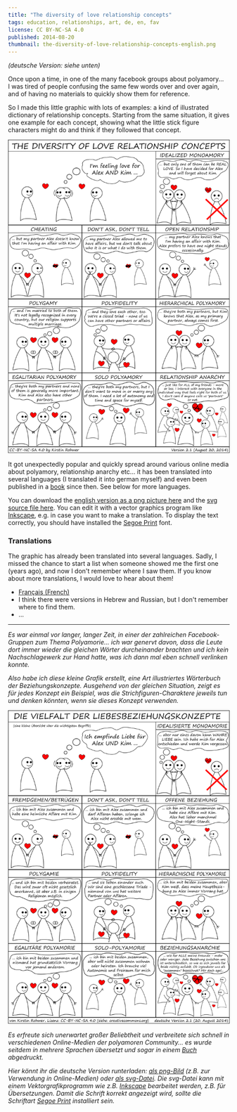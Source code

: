 ```yaml
---
title: "The diversity of love relationship concepts"
tags: education, relationships, art, de, en, fav
license: CC BY-NC-SA 4.0
published: 2014-08-20
thumbnail: the-diversity-of-love-relationship-concepts-english.png
---
```


*(deutsche Version: siehe unten)*

Once upon a time, in one of the many facebook groups about polyamory... I&nbsp;was tired of people confusing the same few words over and over again, and of having no materials to quickly show them for reference.

So I made this little graphic with lots of examples: a kind of illustrated dictionary of relationship concepts. Starting from the same situation, it gives one example for each concept, showing what the little stick figure characters might do and think if they followed that concept.

![](the-diversity-of-love-relationship-concepts-english.png)

It got unexpectedly popular and quickly spread around various online media about polyamory, relationship anarchy etc... it has been translated into several languages (I translated it into german myself) and even been published in a [book](https://thorntreepress.com/stories-from-the-polycule/) since then. See below for more languages.

You can download the [english version as a png picture here](the-diversity-of-love-relationship-concepts-english.png) and the [svg source file here](the-diversity-of-love-relationship-concepts-english.svg). You can edit it with a vector graphics program like [Inkscape](https://inkscape.org/), e.g. in case you want to make a translation. To display the text correctly, you should have installed the [Segoe Print](https://www.fontsmarket.com/font-details/segoe-print) font.

### Translations

The graphic has already been translated into several languages. Sadly, I missed the chance to start a list when someone showed me the first one (years ago), and now I don't remember where I saw them. If you know about more translations, I would love to hear about them!

* [Français (French)](https://polyamour.info/discussion/-bSe-/-Outil-Le-Spectre-des-relations-amoureuse-de-Kirstin-Rohwer-en/)
* I think there were versions in Hebrew and Russian, but I don't remember where to find them.
* …

---

*Es war einmal vor langer, langer Zeit, in einer der zahlreichen Facebook-Gruppen zum Thema Polyamorie... ich war genervt davon, dass die Leute dort immer wieder die gleichen Wörter durcheinander brachten und ich kein Nachschlagewerk zur Hand hatte, was ich dann mal eben schnell verlinken konnte.*

*Also habe ich diese kleine Grafik erstellt, eine Art illustriertes Wörterbuch der Beziehungskonzepte. Ausgehend von der gleichen Situation, zeigt es für jedes Konzept ein Beispiel, was die Strichfiguren-Charaktere jeweils tun und denken könnten, wenn sie dieses Konzept verwenden.*

![](die-vielfalt-der-liebesbeziehungskonzepte-deutsch.png)

*Es erfreute sich unerwartet großer Beliebtheit und verbreitete sich schnell in verschiedenen Online-Medien der polyamoren Community... es wurde seitdem in mehrere Sprachen übersetzt und sogar in einem [Buch](https://thorntreepress.com/stories-from-the-polycule/) abgedruckt.*

*Hier könnt ihr die deutsche Version runterladen: [als png-Bild](die-vielfalt-der-liebesbeziehungskonzepte-deutsch.png) (z.B. zur Verwendung in Online-Medien) oder [als svg-Datei](die-vielfalt-der-liebesbeziehungskonzepte-deutsch.svg). Die svg-Datei kann mit einem Vektor&shy;grafik&shy;programm wie z.B. [Inkscape](https://inkscape.org/de/) bearbeitet werden, z.B. für Übersetzungen. Damit die Schrift korrekt angezeigt wird, sollte die Schriftart [Segoe Print](https://www.fontsmarket.com/font-details/segoe-print) installiert sein.*
